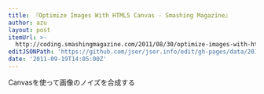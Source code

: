 ```yaml
---
title: 『Optimize Images With HTML5 Canvas - Smashing Magazine』
author: azu
layout: post
itemUrl: >-
  http://coding.smashingmagazine.com/2011/08/30/optimize-images-with-html5-canvas/
editJSONPath: 'https://github.com/jser/jser.info/edit/gh-pages/data/2011/09/index.json'
date: '2011-09-19T14:05:00Z'
---
```

Canvasを使って画像のノイズを合成する
